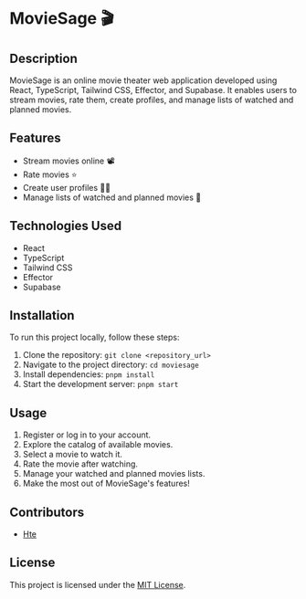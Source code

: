 # MovieSage 🎬

## Description
MovieSage is an online movie theater web application developed using React, TypeScript, Tailwind CSS, Effector, and Supabase. It enables users to stream movies, rate them, create profiles, and manage lists of watched and planned movies.

## Features
- Stream movies online 📽️
- Rate movies ⭐
- Create user profiles 🧑‍💻
- Manage lists of watched and planned movies 📝

## Technologies Used
- React
- TypeScript
- Tailwind CSS
- Effector
- Supabase

## Installation
To run this project locally, follow these steps:
1. Clone the repository: `git clone <repository_url>`
2. Navigate to the project directory: `cd moviesage`
3. Install dependencies: `pnpm install`
4. Start the development server: `pnpm start`

## Usage
1. Register or log in to your account.
2. Explore the catalog of available movies.
3. Select a movie to watch it.
4. Rate the movie after watching.
5. Manage your watched and planned movies lists.
6. Make the most out of MovieSage's features!

## Contributors
- [Hte](https://github.com/Htaie)

## License
This project is licensed under the [MIT License](LICENSE).
